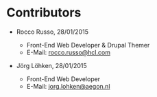 Contributors
============================================

* Rocco Russo, 28/01/2015

  * Front-End Web Developer & Drupal Themer
  * E-Mail: rocco.russo@hcl.com

* Jörg Löhken, 28/01/2015

  * Front-End Web Developer
  * E-Mail: jorg.lohken@aegon.nl
